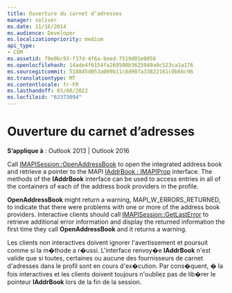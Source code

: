 ```yaml
---
title: Ouverture du carnet d’adresses
manager: soliver
ms.date: 11/16/2014
ms.audience: Developer
ms.localizationpriority: medium
api_type:
- COM
ms.assetid: 79e0bc93-f37d-4f6a-beed-7519d01e0056
ms.openlocfilehash: 14ade4f6154fa269500b3625949a0c523ca1a176
ms.sourcegitcommit: 518845d053a009b11c8d907a33822161c0b6bc96
ms.translationtype: MT
ms.contentlocale: fr-FR
ms.lasthandoff: 03/08/2022
ms.locfileid: "63373094"
---
```

# <a name="opening-the-address-book"></a>Ouverture du carnet d’adresses

**S’applique à** : Outlook 2013 | Outlook 2016 
  
Call [IMAPISession::OpenAddressBook](imapisession-openaddressbook.md) to open the integrated address book and retrieve a pointer to the MAPI [IAddrBook : IMAPIProp](iaddrbookimapiprop.md) interface. The methods of the **IAddrBook** interface can be used to access entries in all of the containers of each of the address book providers in the profile. 
  
**OpenAddressBook** might return a warning, MAPI_W_ERRORS_RETURNED, to indicate that there were problems with one or more of the address book providers. Interactive clients should call [IMAPISession::GetLastError](imapisession-getlasterror.md) to retrieve additional error information and display the returned information the first time they call **OpenAddressBook** and it returns a warning. 
  
Les clients non interactives doivent ignorer l'avertissement et poursuit comme si la m�thode a r�ussi. L'interface renvoy�e **IAddrBook** n'est valide que si toutes, certaines ou aucune des fournisseurs de carnet d'adresses dans le profil sont en cours d'ex�cution. Par cons�quent, � la fois interactives et les clients doivent toujours n'oubliez pas de lib�rer le pointeur **IAddrBook** lors de la fin de la session. 
  

